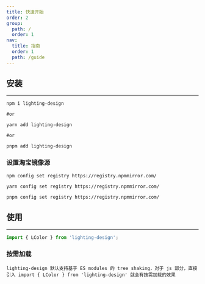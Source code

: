 ```yaml
---
title: 快速开始
order: 2
group:
  path: /
  order: 1
nav:
  title: 指南
  order: 1
  path: /guide
---
```


## 安装

---

```shell
npm i lighting-design

#or

yarn add lighting-design

#or

pnpm add lighting-design

```

### 设置淘宝镜像源

```shell
npm config set registry https://registry.npmmirror.com/

yarn config set registry https://registry.npmmirror.com/

pnpm config set registry https://registry.npmmirror.com/
```

## 使用

---

```ts
import { LColor } from 'lighting-design';
```

### 按需加载

`lighting-design 默认支持基于 ES modules 的 tree shaking，对于 js 部分，直接引入 import { LColor } from 'lighting-design' 就会有按需加载的效果`
